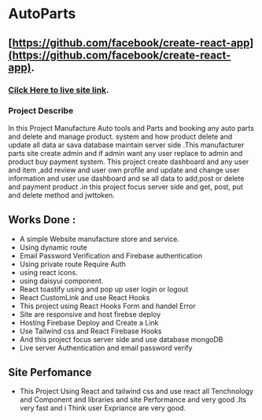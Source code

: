 # AutoParts

## [https://github.com/facebook/create-react-app](https://github.com/facebook/create-react-app).

### [Cilck Here to live site link](https://github.com/facebook/create-react-app).

### Project Describe

In this Project Manufacture Auto tools and Parts and booking any auto parts and delete and manage product. system and how product delete and update all data ar sava database maintain server side .This manufacturer parts site create admin and if admin want any user replace to admin and product buy payment system. This project create dashboard and any user and item ,add review and user own profile and update and change user information and user use dashboard and se all data to add,post or delete and payment product .in this project focus server side and get, post, put and delete method and jwttoken.

## Works Done :

- A simple Website manufacture store and service.
- Using dynamic route
- Email Password Verification and Firebase authentication
- Using private route Require Auth
- using react icons.
- using daisyui component.
- React toastify using and pop up user login or logout
- React CustomLink and use React Hooks
- This project using React Hooks Form and handel Error
- Site are responsive and host firebse deploy
- Hosting Firebase Deploy and Create a Link
- Use Tailwind css and React Firebase Hooks
- And this project focus server side and use database mongoDB
- Live server Authentication and email password verify

## Site Perfomance

- This Project Using React and tailwind css and use react all Tenchnology and Component and libraries and site Performance and very good .Its very fast and i Think user Expriance are very good.
